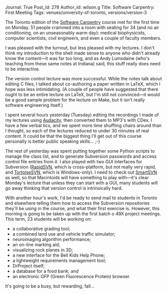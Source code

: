 Journal: True
Post_Id: 278
Author_Id: wilson.g
Title: Software Carpentry: First Meeting
Tags: venues/university-of-toronto, versions/version-3

<p>The Toronto edition of the <a href="http://www.software-carpentry.org">Software Carpentry</a> course met for the first time on Monday.  51 people crammed into a room with seating for 34 (and no air conditioning, on an unseasonably warm day): medical biophysicists, computer scientists, civil engineers, and even a couple of faculty members.</p>
<p>I was pleased with the turnout, but less pleased with my lectures. I don't think my introduction to the shell made sense to anyone who didn't already know the content&mdash;it was far too long, and as Andy Lumsdaine (who's teaching from these same notes at Indiana) said, this stuff really does need to be interactive.</p>
<p>The version control lecture was more successful.  While the notes talk about editing C files, I talked about co-authoring a paper written in LaTeX, which I hope was less intimidating.  (A couple of people have suggested that there ought to be an entire lecture on LaTeX, but I'm still not convinced&mdash;it would be a good sample problem for the lecture on Make, but it isn't really software engineering itself.)</p>
<p>I spent several hours yesterday (Tuesday) editing the recordings I made of my lectures using <a href="http://audacity.sf.net">Audacity</a>, then converted them to MP3's with CDex.  I have a few verbal tics, and we spent more time shuffling chairs around than I thought, so each of the lectures reduced to under 30 minutes of real content. It could be that the biggest thing I'll get out of this course personally is better public speaking skills... ;-)</p>
<p>The rest of yesterday was spent putting together some Python scripts to manage the class list, and to generate Subversion passwords and access control file entries from it.  I also played with two GUI interfaces for Subversion (<a href="http://rapidsvn.tigris.org">RapidSVN</a>, which is cross-platform, but not really very rapid, and <a href="http://tortoisesvn.tigris.org/">TortoiseSVN</a>, which is Windows-only).  I need to check out <a href="http://smartcvs.com/smartsvn/index.html">SmartSVN</a> as well, so that Macintoids will have something to play with&mdash;it's clear Monday's lecture that unless they can start with a GUI, many students will go away thinking that version control is intrinsically hard.</p>
<p>With another hour's work, I'd be ready to send mail to students in Toronto and elsewhere telling them how to access the Subversion repositories they'll be using in the course, and what their first exercise is.  However, this morning is going to be taken up with the first batch o 49X project meetings.  This term, 23 students will be working on:</p>
<ul>
<li>a collaborative grading tool;</li>
<li>a combined land use and vehicle traffic simulator;</li>
<li>neuroimaging algorithm performance;</li>
<li>an on-line marking aid;</li>
<li>visualizing rock planes in 3D;</li>
<li>a new interface for the Bell Kids Help Phone;</li>
<li>a lightweight requirements management tool;</li>
<li>DrProject itself;</li>
<li>a database for a food bank; and</li>
<li>an electronic GFP (Green Fluorescence Protein) browser.</li>
</ul>
<p>It's going to be a busy, but rewarding, fall...</p>
